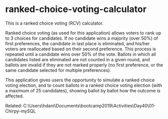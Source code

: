 # ranked-choice-voting-calculator



This is a ranked choice voting (RCV) calculator.

Ranked choice voting (as used for this application) allows voters to rank up to 3 choices for candidates. If no candidate wins a majority (over 50%) of first preferences, the candidate in last place is eliminated, and his/her voters are reallocated based on their second preference. This process is repeated until a candidate wins over 50% of the vote. Ballots in which all candidates listed are eliminated are not counted in a given round, and ballots are invalid if they are not marked properly (no first preference, or the same candidate selected for multiple preferences).

This application gives users the opportunity to simulate a ranked choice voting election, and to count ballots in a ranked choice voting election (with a maximum of 25 candidates), showing ballot by ballot how the outcome is affected.

Related: C:\Users\hdani\Documents\bootcamp2019\Activities\Day40\01-Chirpy-mySQL
